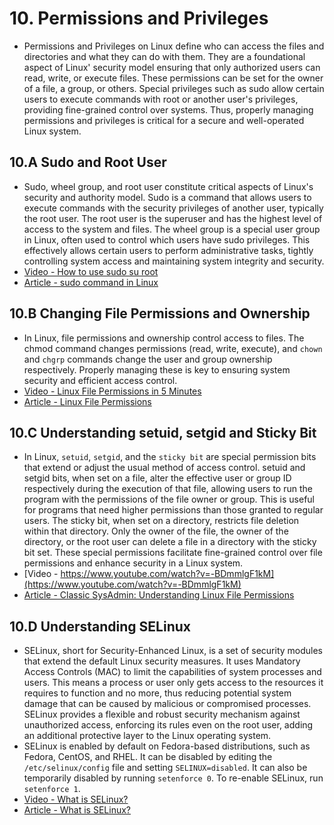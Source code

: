 # 10. Permissions and Privileges

- Permissions and Privileges on Linux define who can access the files and
  directories and what they can do with them. They are a foundational aspect of
  Linux' security model ensuring that only authorized users can read, write, or
  execute files. These permissions can be set for the owner of a file, a group,
  or others. Special privileges such as sudo allow certain users to execute
  commands with root or another user's privileges, providing fine-grained
  control
  over systems. Thus, properly managing permissions and privileges is critical
  for a secure and well-operated Linux system.

## 10.A Sudo and Root User

- Sudo, wheel group, and root user constitute critical aspects of Linux's
  security and authority model. Sudo is a command that allows users to execute
  commands with the security privileges of another user, typically the root
  user. The root user is the superuser and has the highest level of access to
  the system and files. The wheel group is a special user group in Linux, often
  used to control which users have sudo privileges. This effectively allows
  certain users to perform administrative tasks, tightly controlling system
  access and maintaining system integrity and security.
- [Video - How to use sudo su root](https://www.youtube.com/watch?v=NJpHKpdRZxc)
- [Article - sudo command in Linux](https://www.geeksforgeeks.org/sudo-command-in-linux-with-examples/)

## 10.B Changing File Permissions and Ownership
- In Linux, file permissions and ownership control access to files. The chmod
  command changes permissions (read, write, execute), and `chown` and `chgrp`
  commands change the user and group ownership respectively. Properly managing
  these is key to ensuring system security and efficient access control.
- [Video - Linux File Permissions in 5 Minutes](https://www.youtube.com/watch?v=LnKoncbQBsM)
- [Article - Linux File Permissions](https://www.guru99.com/file-permissions.html)


## 10.C Understanding setuid, setgid and Sticky Bit
- In Linux, `setuid`, `setgid`, and the `sticky bit` are special permission bits that extend or adjust the usual method of access control. setuid and setgid bits, when set on a file, alter the effective user or group ID respectively during the execution of that file, allowing users to run the program with the permissions of the file owner or group. This is useful for programs that need higher permissions than those granted to regular users. The sticky bit, when set on a directory, restricts file deletion within that directory. Only the owner of the file, the owner of the directory, or the root user can delete a file in a directory with the sticky bit set. These special permissions facilitate fine-grained control over file permissions and enhance security in a Linux system.
- [Video - https://www.youtube.com/watch?v=-BDmmlgF1kM](https://www.youtube.com/watch?v=-BDmmlgF1kM)
- [Article - Classic SysAdmin: Understanding Linux File Permissions](https://www.linux.com/training-tutorials/understanding-linux-file-permissions/)

## 10.D Understanding SELinux
- SELinux, short for Security-Enhanced Linux, is a set of security modules that extend the default Linux security measures. It uses Mandatory Access Controls (MAC) to limit the capabilities of system processes and users. This means a process or user only gets access to the resources it requires to function and no more, thus reducing potential system damage that can be caused by malicious or compromised processes. SELinux provides a flexible and robust security mechanism against unauthorized access, enforcing its rules even on the root user, adding an additional protective layer to the Linux operating system.
- SELinux is enabled by default on Fedora-based distributions, such as Fedora, CentOS, and RHEL. It can be disabled by editing the `/etc/selinux/config` file and setting `SELINUX=disabled`. It can also be temporarily disabled by running `setenforce 0`. To re-enable SELinux, run `setenforce 1`.
- [Video - What is SELinux?](https://www.youtube.com/watch?v=KkTDdHDAaYI)
- [Article - What is SELinux?](https://www.redhat.com/en/topics/linux/what-is-selinux)